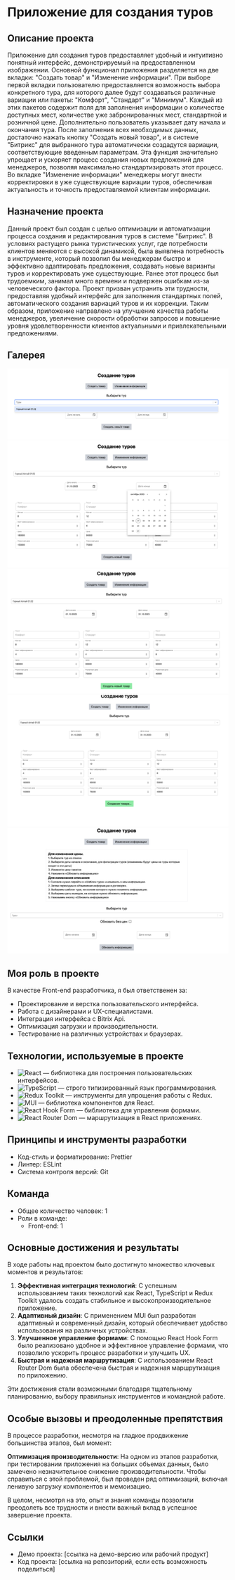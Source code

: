 # Приложение для создания туров 

## Описание проекта
Приложение для создания туров предоставляет удобный и интуитивно понятный интерфейс, демонстрируемый на предоставленном изображении. Основной функционал приложения разделяется на две вкладки: "Создать товар" и "Изменение информации". При выборе первой вкладки пользователю предоставляется возможность выбора конкретного тура, для которого далее будут создаваться различные вариации или пакеты: "Комфорт", "Стандарт" и "Минимум". Каждый из этих пакетов содержит поля для заполнения информации о количестве доступных мест, количестве уже забронированных мест, стандартной и розничной цене. Дополнительно пользователь указывает дату начала и окончания тура. После заполнения всех необходимых данных, достаточно нажать кнопку "Создать новый товар", и в системе "Битрикс" для выбранного тура автоматически создадутся вариации, соответствующие введенным параметрам. Эта функция значительно упрощает и ускоряет процесс создания новых предложений для менеджеров, позволяя максимально стандартизировать этот процесс. Во вкладке "Изменение информации" менеджеры могут внести корректировки в уже существующие вариации туров, обеспечивая актуальность и точность предоставляемой клиентам информации.

## Назначение проекта
Данный проект был создан с целью оптимизации и автоматизации процесса создания и редактирования туров в системе "Битрикс". В условиях растущего рынка туристических услуг, где потребности клиентов меняются с высокой динамикой, была выявлена потребность в инструменте, который позволил бы менеджерам быстро и эффективно адаптировать предложения, создавать новые варианты туров и корректировать уже существующие. Ранее этот процесс был трудоемким, занимал много времени и подвержен ошибкам из-за человеческого фактора. Проект призван устранить эти трудности, предоставляя удобный интерфейс для заполнения стандартных полей, автоматического создания вариаций туров и их коррекции. Таким образом, приложение направлено на улучшение качества работы менеджеров, увеличение скорости обработки запросов и повышение уровня удовлетворенности клиентов актуальными и привлекательными предложениями.

## Галерея

![Изображение 1](https://github.com/BrepeX/creating-products-app/blob/main/screen%205.png)
![Изображение 2](https://github.com/BrepeX/creating-products-app/blob/main/screen%204.png)
![Изображение 3](https://github.com/BrepeX/creating-products-app/blob/main/screen%203.png)
![Изображение 4](https://github.com/BrepeX/creating-products-app/blob/main/screen%202.png)
![Изображение 5](https://github.com/BrepeX/creating-products-app/blob/main/screen%201.png)

## Моя роль в проекте
В качестве Front-end разработчика, я был ответственен за:
- Проектирование и верстка пользовательского интерфейса.
- Работа с дизайнерами и UX-специалистами.
- Интеграция интерфейса с Bitrix Api.
- Оптимизация загрузки и производительности.
- Тестирование на различных устройствах и браузерах.

## Технологии, используемые в проекте
- ![React](https://img.shields.io/badge/-React-61DAFB?style=flat&logo=react&logoColor=white) — библиотека для построения пользовательских интерфейсов.
- ![TypeScript](https://img.shields.io/badge/-TypeScript-007ACC?style=flat&logo=typescript&logoColor=white) — строго типизированный язык программирования.
- ![Redux Toolkit](https://img.shields.io/badge/-Redux_Toolkit-764ABC?style=flat&logo=redux&logoColor=white) — инструменты для упрощения работы с Redux.
- ![MUI](https://img.shields.io/badge/-MUI-0081CB?style=flat&logo=material-ui&logoColor=white) — библиотека компонентов для React.
- ![React Hook Form](https://img.shields.io/badge/-React_Hook_Form-64D1FF?style=flat) — библиотека для управления формами.
- ![React Router Dom](https://img.shields.io/badge/-React_Router_Dom-CA4245?style=flat&logo=react-router&logoColor=white) — маршрутизация в React приложениях.


## Принципы и инструменты разработки
- Код-стиль и форматирование: Prettier
- Линтер: ESLint
- Система контроля версий: Git

## Команда
- Общее количество человек: 1
- Роли в команде:
  - Front-end: 1



## Основные достижения и результаты
В ходе работы над проектом было достигнуто множество ключевых моментов и результатов:

1. **Эффективная интеграция технологий**: С успешным использованием таких технологий как React, TypeScript и Redux Toolkit удалось создать стабильное и высокопроизводительное приложение.
2. **Адаптивный дизайн**: С применением MUI был разработан адаптивный и современный дизайн, который обеспечивает удобство использования на различных устройствах.
3. **Улучшенное управление формами**: С помощью React Hook Form было реализовано удобное и эффективное управление формами, что позволило ускорить процесс разработки и улучшить UX.
4. **Быстрая и надежная маршрутизация**: С использованием React Router Dom была обеспечена быстрая и надежная маршрутизация по приложению.

Эти достижения стали возможными благодаря тщательному планированию, выбору правильных инструментов и командной работе.


## Особые вызовы и преодоленные препятствия
В процессе разработки, несмотря на гладкое продвижение большинства этапов, был момент:
 
 **Оптимизация производительности**: На одном из этапов разработки, при тестировании приложения на больших объемах данных, было замечено незначительное снижение производительности. Чтобы справиться с этой проблемой, был проведен ряд оптимизаций, включая ленивую загрузку компонентов и мемоизацию.

В целом, несмотря на это, опыт и знания команды позволили преодолеть все трудности и внести важный вклад в успешное завершение проекта.

## Ссылки
- Демо проекта: [ссылка на демо-версию или рабочий продукт]
- Код проекта: [ссылка на репозиторий, если есть возможность поделиться]
